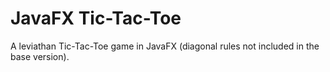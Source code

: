 # JavaFX Tic-Tac-Toe

A leviathan Tic-Tac-Toe game in JavaFX (diagonal rules not included in the base version). 
